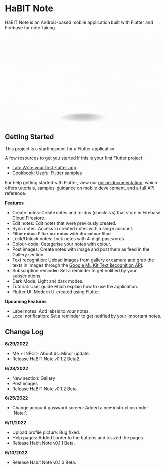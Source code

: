 # HaBIT Note

HaBIT Note is an Android-based mobile application built with Flutter and Firebase for note-taking.

<img src="https://github.com/myStery24/flutter-firebase-habit-note/blob/6c34dd95903558bf252dff8dd1ef20e655cb62ee/Intro%20HaBIT%20Note%20GIF.gif"/>

## Getting Started

This project is a starting point for a Flutter application.

A few resources to get you started if this is your first Flutter project:

- [Lab: Write your first Flutter app](https://flutter.dev/docs/get-started/codelab)
- [Cookbook: Useful Flutter samples](https://flutter.dev/docs/cookbook)

For help getting started with Flutter, view our
[online documentation](https://flutter.dev/docs), which offers tutorials,
samples, guidance on mobile development, and a full API reference.

**Features**
- Create notes: Create notes and to-dos (checklists) that store in Firebase Cloud Firestore.
- Edit notes: Edit notes that were previously created.
- Sync notes: Access to created notes with a single account.
- Filter notes: Filter out notes with the colour filter.
- Lock/Unlock notes: Lock notes with 4-digit passwords.
- Colour-code: Categorise your notes with colour.
- Post images: Create notes with image and post them as feed in the Gallery section.
- Text recognition: Upload images from gallery or camera and grab the texts in images through the [Google ML Kit Text Recognition API](https://developers.google.com/ml-kit/vision/text-recognition).
- Subscription reminder: Set a reminder to get notified by your subscriptions.
- Dark Mode: Light and dark modes.
- Tutorial: User guide which explain how to use the application.
- Flutter UI: Modern UI created using Flutter.

**Upcoming Features**
- Label notes: Add labels to your notes.
- Local notification: Set a reminder to get notified by your important notes.

## Change Log
**6/29/2022**
- Me > INFO > About Us: Minor update.
- Release HaBIT Note v0.1.2 Beta2.

**6/28/2022**
- New section: Gallery
- Post images
- Release HaBIT Note v0.1.2 Beta.

**6/25/2022**
- Change account password screen: Added a new instruction under 'Note:'.

**6/11/2022**
- Upload profile picture: Bug fixed.
- Help pages: Added border to the buttons and resized the pages.
- Release Habit Note v0.1.1 Beta.

**6/10/2022**
- Release Habit Note v0.1.0 Beta.
